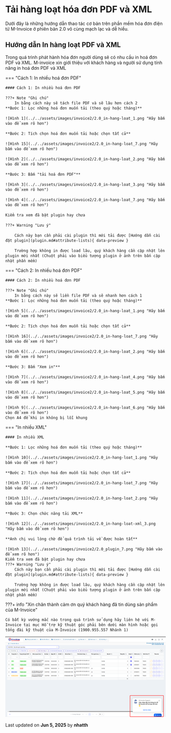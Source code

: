 # **Tải hàng loạt hóa đơn PDF và XML**

Dưới đây là những hướng dẫn thao tác cơ bản trên phần mềm hóa đơn điện tử M-Invoice ở phiên bản 2.0 vô cùng mạch lạc và dễ hiểu.

## **Hướng dẫn In hàng loạt PDF và XML**

Trong quá trình phát hành hóa đơn người dùng sẽ có nhu cầu in hoá đơn PDF và XML. M-invoice xin giới thiệu với khách hàng và người sử dụng tính năng in hoá đơn PDF và XML

=== "Cách 1: In nhiều hoá đơn PDF"

    #### Cách 1: In nhiều hoá đơn PDF

    ???+ Note "Ghi chú"
        In bằng cách này sẽ tách file PDF và sẽ lâu hơn cách 2
    **Bước 1: Lọc những hoá đơn muốn tải (theo quý hoặc tháng)**

    ![Hình 1](../../assets/images/invoice2/2.0_in-hang-loat_1.png "Hãy bấm vào để xem rõ hơn")

    **Bước 2: Tích chọn hoá đơn muốn tải hoặc chọn tất cả**

    ![Hình 15](../../assets/images/invoice2/2.0_in-hang-loat_7.png "Hãy bấm vào để xem rõ hơn")

    ![Hình 2](../../assets/images/invoice2/2.0_in-hang-loat_2.png "Hãy bấm vào để xem rõ hơn")

    **Bước 3: Bấm "tải hoá đơn PDF"**

    ![Hình 3](../../assets/images/invoice2/2.0_in-hang-loat_3.png "Hãy bấm vào để xem rõ hơn")

    ![Hình 4](../../assets/images/invoice2/2.0_in-hang-loat_7.png "Hãy bấm vào để xem rõ hơn")

    Kiểm tra xem đã bật plugin hay chưa

    ???+ Warning "Lưu ý"

        Cách này bạn cần phải cài plugin thì mới tải được [Hướng dẫn cài đặt plugin](plugin.md#attribute-lists){ data-preview }

        Trường hợp không in được load lâu, quý khách hàng cần cập nhật lên plugin mới nhất (Chuột phải vào biểu tượng plugin ở ảnh trên bấn cập nhật phần mềm)

=== "Cách 2: In nhiều hoá đơn PDF"

    #### Cách 2: In nhiều hoá đơn PDF

    ???+ Note "Ghi chú"
        In bằng cách này sẽ liền file PDF và sẽ nhanh hơn cách 1
    **Bước 1: Lọc những hoá đơn muốn tải (theo quý hoặc tháng)**

    ![Hình 5](../../assets/images/invoice2/2.0_in-hang-loat_1.png "Hãy bấm vào để xem rõ hơn")

    **Bước 2: Tích chọn hoá đơn muỗn tải hoặc chọn tất cả**

    ![Hình 16](../../assets/images/invoice2/2.0_in-hang-loat_7.png "Hãy bấm vào để xem rõ hơn")

    ![Hình 6](../../assets/images/invoice2/2.0_in-hang-loat_2.png "Hãy bấm vào để xem rõ hơn")

    **Bước 3: Bấm "Xem in"**

    ![Hình 7](../../assets/images/invoice2/2.0_in-hang-loat_4.png "Hãy bấm vào để xem rõ hơn")

    ![Hình 8](../../assets/images/invoice2/2.0_in-hang-loat_5.png "Hãy bấm vào để xem rõ hơn")

    ![Hình 9](../../assets/images/invoice2/2.0_in-hang-loat_6.png "Hãy bấm vào để xem rõ hơn")
    Chọn A4 để khi in không bị lỗi khung

=== "In nhiều XML"

    #### In nhiều XML

    **Bước 1: Lọc những hoá đơn muốn tải (theo quý hoặc tháng)**

    ![Hình 10](../../assets/images/invoice2/2.0_in-hang-loat_1.png "Hãy bấm vào để xem rõ hơn")

    **Bước 2: Tích chọn hoá đơn muỗn tải hoặc chọn tất cả**

    ![Hình 17](../../assets/images/invoice2/2.0_in-hang-loat_7.png "Hãy bấm vào để xem rõ hơn")

    ![Hình 11](../../assets/images/invoice2/2.0_in-hang-loat_2.png "Hãy bấm vào để xem rõ hơn")

    **Bước 3: Chọn chức năng tải XML**

    ![Hình 12](../../assets/images/invoice2/2.0_in-hang-loat-xml_3.png "Hãy bấm vào để xem rõ hơn")

    **Anh chị vui lòng chờ để quá trình tải về được hoàn tất**

    ![Hình 13](../../assets/images/invoice2/2.0_plugin_7.png "Hãy bấm vào để xem rõ hơn")
    Kiểm tra xem đã bật plugin hay chưa
    ???+ Warning "Lưu ý"
        Cách này bạn cần phải cài plugin thì mới tải được [Hướng dẫn cài đặt plugin](plugin.md#attribute-lists){ data-preview }

        Trường hợp không in được load lâu, quý khách hàng cần cập nhật lên plugin mới nhất (Chuột phải vào biểu tượng plugin ở ảnh trên bấn cập nhật phần mềm)

???+ info "Xin chân thành cảm ơn quý khách hàng đã tin dùng sản phẩm của M-Invoice"

    Có bất kỳ vướng mắc nào trong quá trình sử dụng hãy liên hệ với M-Invoice tại mục Hỗ trợ kỹ thuật góc phải bên dưới màn hình hoặc gọi tổng đài kỹ thuật của M-Invoice (1900.955.557 Nhánh 1)

![Hình 14](../../assets/images/invoice2/hotro.png "Hãy bấm vào để xem rõ hơn")

<div class="last-updated">Last updated on <strong>Jun 5, 2025</strong> by <strong>nhatth</strong></div>
